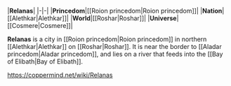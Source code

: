 |**Relanas**|
|-|-|
|**Princedom**|[[Roion princedom\|Roion princedom]]|
|**Nation**|[[Alethkar\|Alethkar]]|
|**World**|[[Roshar\|Roshar]]|
|**Universe**|[[Cosmere\|Cosmere]]|

**Relanas** is a city in [[Roion princedom\|Roion princedom]] in northern [[Alethkar\|Alethkar]] on [[Roshar\|Roshar]]. It is near the border to [[Aladar princedom\|Aladar princedom]], and lies on a river that feeds into the [[Bay of Elibath\|Bay of Elibath]].



https://coppermind.net/wiki/Relanas